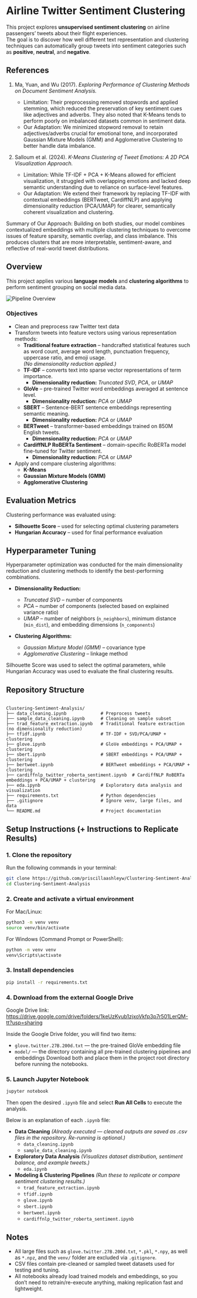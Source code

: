 # Airline Twitter Sentiment Clustering

This project explores **unsupervised sentiment clustering** on airline passengers’ tweets about their flight experiences.  
The goal is to discover how well different text representation and clustering techniques can automatically group tweets into sentiment categories such as **positive**, **neutral**, and **negative**.


## References

1. Ma, Yuan, and Wu (2017). *Exploring Performance of Clustering Methods on Document Sentiment Analysis.*
   - Limitation: Their preprocessing removed stopwords and applied stemming, which reduced the preservation of key sentiment cues like adjectives and adverbs.
     They also noted that K-Means tends to perform poorly on imbalanced datasets common in sentiment data.
   - Our Adaptation: We minimized stopword removal to retain adjectives/adverbs crucial for emotional tone,
     and incorporated Gaussian Mixture Models (GMM) and Agglomerative Clustering to better handle data imbalance.

2. Salloum et al. (2024). *K-Means Clustering of Tweet Emotions: A 2D PCA Visualization Approach.*
   - Limitation: While TF-IDF + PCA + K-Means allowed for efficient visualization, it struggled with overlapping emotions 
     and lacked deep semantic understanding due to reliance on surface-level features.
   - Our Adaptation: We extend their framework by replacing TF-IDF with contextual embeddings (BERTweet, CardiffNLP) 
     and applying dimensionality reduction (PCA/UMAP) for clearer, semantically coherent visualization and clustering.

Summary of Our Approach:
Building on both studies, our model combines contextualized embeddings with multiple clustering techniques 
to overcome issues of feature sparsity, semantic overlap, and class imbalance. This produces clusters that are 
more interpretable, sentiment-aware, and reflective of real-world tweet distributions.


## Overview

This project applies various **language models** and **clustering algorithms** to perform sentiment grouping on social media data.

![Pipeline Overview](pipeline.png)


### Objectives

- Clean and preprocess raw Twitter text data  
- Transform tweets into feature vectors using various representation methods:
  - **Traditional feature extraction** – handcrafted statistical features such as word count, average word length, punctuation frequency, uppercase ratio, and emoji usage.  
    *(No dimensionality reduction applied.)*
  - **TF-IDF** – converts text into sparse vector representations of term importance.  
    - **Dimensionality reduction:** *Truncated SVD*, *PCA*, or *UMAP*
  - **GloVe** – pre-trained Twitter word embeddings averaged at sentence level.  
    - **Dimensionality reduction:** *PCA* or *UMAP*
  - **SBERT** – Sentence-BERT sentence embeddings representing semantic meaning.  
    - **Dimensionality reduction:** *PCA* or *UMAP*
  - **BERTweet** – transformer-based embeddings trained on 850M English tweets.  
    - **Dimensionality reduction:** *PCA* or *UMAP*
  - **CardiffNLP RoBERTa Sentiment** – domain-specific RoBERTa model fine-tuned for Twitter sentiment.  
    - **Dimensionality reduction:** *PCA* or *UMAP*
- Apply and compare clustering algorithms:
  - **K-Means**
  - **Gaussian Mixture Models (GMM)**
  - **Agglomerative Clustering**


## Evaluation Metrics

Clustering performance was evaluated using:

- **Silhouette Score** – used for selecting optimal clustering parameters  
- **Hungarian Accuracy** – used for final performance evaluation  


## Hyperparameter Tuning

Hyperparameter optimization was conducted for the main dimensionality reduction and clustering methods to identify the best-performing combinations.  

- **Dimensionality Reduction:**  
  - *Truncated SVD* – number of components  
  - *PCA* – number of components (selected based on explained variance ratio)  
  - *UMAP* – number of neighbors (`n_neighbors`), minimum distance (`min_dist`), and embedding dimensions (`n_components`)

- **Clustering Algorithms:**  
  - *Gaussian Mixture Model (GMM)* – covariance type 
  - *Agglomerative Clustering* – linkage method 

Silhouette Score was used to select the optimal parameters, while Hungarian Accuracy was used to evaluate the final clustering results.


## Repository Structure

```

Clustering-Sentiment-Analysis/
├── data_cleaning.ipynb             # Preprocess tweets 
├── sample_data_cleaning.ipynb      # Cleaning on sample subset
├── trad_feature_extraction.ipynb   # Traditional feature extraction (no dimensionality reduction)
├── tfidf.ipynb                     # TF-IDF + SVD/PCA/UMAP + clustering
├── glove.ipynb                     # GloVe embeddings + PCA/UMAP + clustering
├── sbert.ipynb                     # SBERT embeddings + PCA/UMAP + clustering
├── bertweet.ipynb                  # BERTweet embeddings + PCA/UMAP + clustering
├── cardiffnlp_twitter_roberta_sentiment.ipynb  # CardiffNLP RoBERTa embeddings + PCA/UMAP + clustering
├── eda.ipynb                       # Exploratory data analysis and visualization
├── requirements.txt                # Python dependencies
├── .gitignore                      # Ignore venv, large files, and data
└── README.md                       # Project documentation

```


## Setup Instructions (+ Instructions to Replicate Results)

### 1. Clone the repository

Run the following commands in your terminal:

```bash
git clone https://github.com/priscillaashleyw/Clustering-Sentiment-Analysis.git
cd Clustering-Sentiment-Analysis
```

### 2. Create and activate a virtual environment

For Mac/Linux:
```bash
python3 -m venv venv
source venv/bin/activate
```

For Windows (Command Prompt or PowerShell):
```bash
python -m venv venv
venv\Scripts\activate
```

### 3. Install dependencies

```bash
pip install -r requirements.txt
```

### 4. Download from the external Google Drive

Google Drive link: https://drive.google.com/drive/folders/1keUzKyub1zjxoVkfp3p7r501LerQM-tt?usp=sharing

Inside the Google Drive folder, you will find two items:
* `glove.twitter.27B.200d.txt` — the pre-trained GloVe embedding file
* `model/` — the directory containing all pre-trained clustering pipelines and embeddings
Download both and place them in the project root directory before running the notebooks.

### 5. Launch Jupyter Notebook
```bash
jupyter notebook
```

Then open the desired `.ipynb` file and select **Run All Cells** to execute the analysis.

Below is an explanation of each `.ipynb` file:
* **Data Cleaning** *(Already executed — cleaned outputs are saved as .csv files in the repository. Re-running is optional.)*
  * `data_cleaning.ipynb`
  * `sample_data_cleaning.ipynb`
* **Exploratory Data Analysis** *(Visualizes dataset distribution, sentiment balance, and example tweets.)*
  * `eda.ipynb`
* **Modeling & Clustering Pipelines** *(Run these to replicate or compare sentiment clustering results.)*
  * `trad_feature_extraction.ipynb`
  * `tfidf.ipynb` 
  * `glove.ipynb`
  * `sbert.ipynb`
  * `bertweet.ipynb`
  * `cardiffnlp_twitter_roberta_sentiment.ipynb`
  

## Notes

- All large files such as `glove.twitter.27B.200d.txt`, `*.pkl`, `*.npy`, as well as `*.npz`, and the `venv/` folder are excluded via `.gitignore`.
- CSV files contain pre-cleaned or sampled tweet datasets used for testing and tuning.
- All notebooks already load trained models and embeddings, so you don’t need to retrain/re-execute anything, making replication fast and lightweight.
